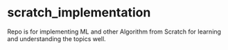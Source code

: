 # scratch_implementation
Repo is for implementing ML and other Algorithm from Scratch for learning and understanding the topics well.
